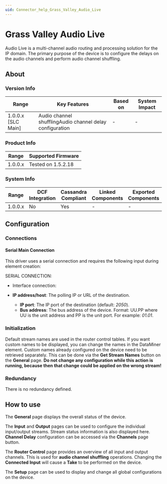 ```yaml
---
uid: Connector_help_Grass_Valley_Audio_Live
---
```


# Grass Valley Audio Live

Audio Live is a multi-channel audio routing and processing solution for the IP domain. The primary purpose of the device is to configure the delays on the audio channels and perform audio channel shuffling.

## About

### Version Info

| **Range**            | **Key Features**                                         | **Based on** | **System Impact** |
|----------------------|----------------------------------------------------------|--------------|-------------------|
| 1.0.0.x \[SLC Main\] | Audio channel shufflingAudio channel delay configuration | \-           | \-                |

### Product Info

| **Range** | **Supported Firmware** |
|-----------|------------------------|
| 1.0.0.x   | Tested on 1.5.2.18     |

### System Info

| **Range** | **DCF Integration** | **Cassandra Compliant** | **Linked Components** | **Exported Components** |
|-----------|---------------------|-------------------------|-----------------------|-------------------------|
| 1.0.0.x   | No                  | Yes                     | \-                    | \-                      |

## Configuration

### Connections

#### Serial Main Connection

This driver uses a serial connection and requires the following input during element creation:

SERIAL CONNECTION:

- Interface connection:

- **IP address/host**: The polling IP or URL of the destination.
  - **IP port**: The IP port of the destination (default: *2050*).
  - **Bus address**: The bus address of the device. Format: UU.PP where UU is the unit address and PP is the unit port. For example: *01.01*.

### Initialization

Default stream names are used in the router control tables. If you want custom names to be displayed, you can change the names in the DataMiner element. Custom names already configured on the device need to be retrieved separately. This can be done via the **Get Stream Names** button on the **General** page. **Do not change any configuration while this action is running, because then that change could be applied on the wrong stream!**

### Redundancy

There is no redundancy defined.

## How to use

The **General** page displays the overall status of the device.

The **Input** and **Output** pages can be used to configure the individual input/output streams. Stream status information is also displayed here. **Channel Delay** configuration can be accessed via the **Channels** page button.

The **Router Control** page provides an overview of all input and output channels. This is used for **audio channel shuffling** operations. Changing the **Connected Input** will cause a **Take** to be performed on the device.

The **Setup** page can be used to display and change all global configurations on the device.
